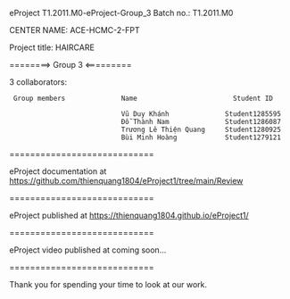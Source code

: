 eProject T1.2011.M0-eProject-Group_3 Batch no.: T1.2011.M0

CENTER NAME: ACE-HCMC-2-FPT

Project title: HAIRCARE

========> Group 3 <=========

3 collaborators:

     Group members	            Name	                    Student ID

                                Vũ Duy Khánh              Student1285595
                                Đỗ Thành Nam              Student1286087
                                Trương Lê Thiện Quang     Student1280925
                                Bùi Minh Hoàng            Student1279121  
============================

eProject documentation at https://github.com/thienquang1804/eProject1/tree/main/Review

============================

eProject published at https://thienquang1804.github.io/eProject1/

============================

eProject video published at  coming soon...

============================

Thank you for spending your time to look at our work.
